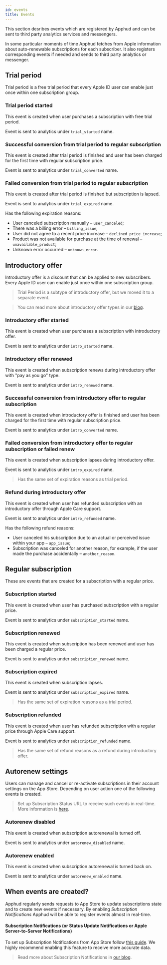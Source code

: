 ```yaml
---
id: events
title: Events
---
```

This section desribes events which are registered by Apphud and can be sent to third party analytics services and messengers.

In some particular moments of time Apphud fetches from Apple information about auto-renewable subscriptions for each subscriber. It also registers corresponding events if needed and sends to third party analytics or messenger.

## Trial period

Trial period is a free trial period that every Apple ID user can enable just once within one subscription group.

### Trial period started 

This event is created when user purchases a subscription with free trial period.

Event is sent to analytics under `trial_started` name.

### Successful conversion from trial period to regular subscription

This event is created after trial period is finished and user has been charged for the first time with regular subscription price.

Event is sent to analytics under `trial_converted` name.

### Failed conversion from trial period to regular subscription

This event is created after trial period is finished but subscription is lapsed.

Event is sent to analytics under `trial_expired` name.

Has the following expiration reasons:

* User canceled subscription manually – `user_canceled`;
* There was a billing error – `billing_issue`;
* User did not agree to a recent price increase – `declined_price_increase`;
* Product was not available for purchase at the time of renewal – `unavailable_product`;
* Unknown error occurred – `unknown_error`.

## Introductory offer

Introductory offer is a discount that can be applied to new subscribers. Every Apple ID user can enable just once within one subscription group.

> Trial Period is a subtype of introductory offer, but we moved it to a separate event.

> You can read more about introductory offer types in our <a href="https://blog.apphud.com/introductory-offers-in-ios/" target="_blank">blog</a>.

### Introductory offer started

This event is created when user purchases a subscription with introductory offer.

Event is sent to analytics under `intro_started` name.

### Introductory offer renewed

This event is created when subscription renews during introductory offer with "pay as you go" type.

Event is sent to analytics under `intro_renewed` name.

### Successful conversion from introductory offer to regular subscription

This event is created when introductory offer is finished and user has been charged for the first time with regular subscription price.

Event is sent to analytics under `intro_converted` name.

### Failed conversion from introductory offer to regular subscription or failed renew

This event is created when subscription lapses during introductory offer.

Event is sent to analytics under `intro_expired` name.

> Has the same set of expiration reasons as trial period.

### Refund during introductory offer

This event is created when user has refunded subscription with an introductory offer through Apple Care support.

Event is sent to analytics under `intro_refunded` name.

Has the following refund reasons:

- User canceled his subscription due to an actual or perceived issue within your app – `app_issue`;
-  Subscription was canceled for another reason, for example, if the user made the purchase accidentally – `another_reason`.

## Regular subscription

These are events that are created for a subscription with a regular price.

### Subscription started

This event is created when user has purchased subscription with a regular price.

Event is sent to analytics under `subscription_started` name.

### Subscription renewed

This event is created when subscription has been renewed and user has been charged a regular price.

Event is sent to analytics under `subscription_renewed` name.

### Subscription expired

This event is created when subscription lapses.

Event is sent to analytics under `subscription_expired` name.

> Has the same set of expiration reasons as a trial period.

### Subscription refunded

This event is created when user has refunded subscription with a regular price through Apple Care support.

Event is sent to analytics under `subscription_refunded` name.

> Has the same set of refund reasons as a refund during introductory offer.

## Autorenew settings

Users can manage and cancel or re-activate subscriptions in their account settings on the App Store. Depending on user action one of the following events is created.

> Set up Subscription Status URL to receive such events in real-time. More information is [here](creating-app.md#subscription-status-url).

### Autorenew disabled

This event is created when subscription autorenewal is turned off.

Event is sent to analytics under `autorenew_disabled` name.

### Autorenew enabled

This event is created when subscription autorenewal is turned back on.

Event is sent to analytics under `autorenew_enabled` name.

## When events are created?

Apphud regularly sends requests to App Store to update subscriptions state and to create new events if necessary. By enabling *Subscription Notifications* Apphud will be able to register events almost in real-time.

#### Subscription Notifications (or Status Update Notifications or Apple Server-to-Server Notifications)

To set up Subscription Notifications from App Store follow [this guide](creating-app.md#subscription-status-url). We highly recommend enabling this feature to receive more accurate data.

> Read more about Subscription Notifications in <a href="https://blog.apphud.com/subscriptions-notifications/" target="_blank">our blog</a>.
